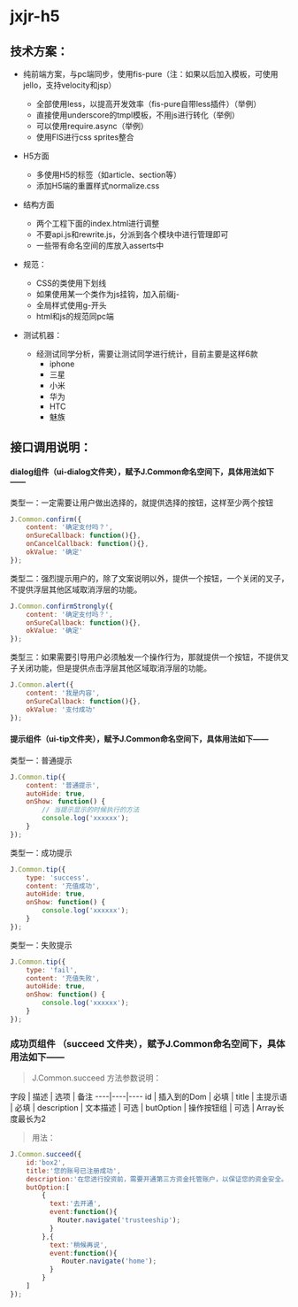jxjr-h5
====

## 技术方案：
* 纯前端方案，与pc端同步，使用fis-pure（注：如果以后加入模板，可使用jello，支持velocity和jsp）
  * 全部使用less，以提高开发效率（fis-pure自带less插件）（举例）
  * 直接使用underscore的tmpl模板，不用js进行转化（举例）
  * 可以使用require.async（举例）
  * 使用FIS进行css sprites整合

* H5方面
  * 多使用H5的标签（如article、section等）
  * 添加H5端的重置样式normalize.css

* 结构方面
  * 两个工程下面的index.html进行调整
  * 不要api.js和rewrite.js，分派到各个模块中进行管理即可
  * 一些带有命名空间的库放入asserts中

* 规范：
  * CSS的类使用下划线
  * 如果使用某一个类作为js挂钩，加入前缀j-
  * 全局样式使用g-开头
  * html和js的规范同pc端

* 测试机器：
  * 经测试同学分析，需要让测试同学进行统计，目前主要是这样6款
    * iphone
    * 三星
    * 小米
    * 华为
    * HTC
    * 魅族

## 接口调用说明：

#### dialog组件（ui-dialog文件夹），赋予J.Common命名空间下，具体用法如下——
类型一：一定需要让用户做出选择的，就提供选择的按钮，这样至少两个按钮

```javascript
J.Common.confirm({
    content: '确定支付吗？',
    onSureCallback: function(){},
    onCancelCallback: function(){},
    okValue: '确定'
});
```

类型二：强烈提示用户的，除了文案说明以外，提供一个按钮，一个关闭的叉子，不提供浮层其他区域取消浮层的功能。

```javascript
J.Common.confirmStrongly({
    content: '确定支付吗？',
    onSureCallback: function(){},
    okValue: '确定'
});
```

类型三：如果需要引导用户必须触发一个操作行为，那就提供一个按钮，不提供叉子关闭功能，但是提供点击浮层其他区域取消浮层的功能。

```javascript
J.Common.alert({
    content: '我是内容',
    onSureCallback: function(){},
    okValue: '支付成功'
});
```

#### 提示组件（ui-tip文件夹），赋予J.Common命名空间下，具体用法如下——

类型一：普通提示

```javascript
J.Common.tip({
    content: '普通提示',
    autoHide: true,
    onShow: function() {
        // 当提示显示的时候执行的方法
        console.log('xxxxxx');
    }
});
```

类型一：成功提示

```javascript
J.Common.tip({
    type: 'success',
    content: '充值成功',
    autoHide: true,
    onShow: function() {
        console.log('xxxxxx');
    }
});
```

类型一：失败提示

```javascript
J.Common.tip({
    type: 'fail',
    content: '充值失败',
    autoHide: true,
    onShow: function() {
        console.log('xxxxxx');
    }
});
```

### 成功页组件 （succeed 文件夹），赋予J.Common命名空间下，具体用法如下——

> J.Common.succeed 方法参数说明：

  字段 | 描述 | 选项 | 备注
  ----|----|----
  id | 插入到的Dom | 必填 | 
  title | 主提示语 | 必填 | 
  description | 文本描述 | 可选 | 
  butOption | 操作按钮组 | 可选 | Array长度最长为2

> 用法：

```javascript
J.Common.succeed({
    id:'box2',
    title:'您的账号已注册成功',
    description:'在您进行投资前，需要开通第三方资金托管账户，以保证您的资金安全。',
    butOption:[
        {
          text:'去开通',
          event:function(){
            Router.navigate('trusteeship');
          }
        },{
          text:'稍候再说',
          event:function(){
             Router.navigate('home');
          }
        }
    ]
});
```